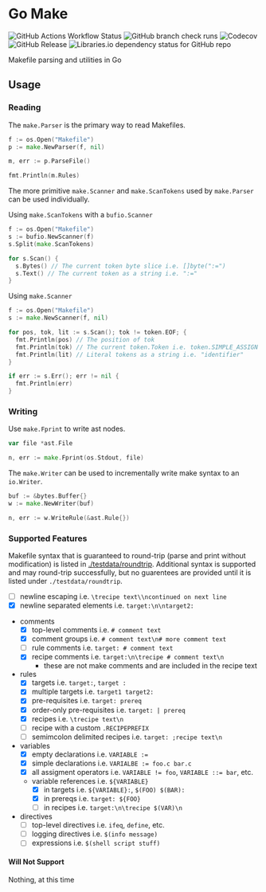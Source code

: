 # Go Make

![GitHub Actions Workflow Status](https://img.shields.io/github/actions/workflow/status/unmango/go-make/ci.yml)
![GitHub branch check runs](https://img.shields.io/github/check-runs/unmango/go-make/main)
![Codecov](https://img.shields.io/codecov/c/github/unmango/go-make)
![GitHub Release](https://img.shields.io/github/v/release/unmango/go-make)
![Libraries.io dependency status for GitHub repo](https://img.shields.io/librariesio/github/unmango/go-make)

Makefile parsing and utilities in Go

## Usage

### Reading

The `make.Parser` is the primary way to read Makefiles.

```go
f := os.Open("Makefile")
p := make.NewParser(f, nil)

m, err := p.ParseFile()

fmt.Println(m.Rules)
```

The more primitive `make.Scanner` and `make.ScanTokens` used by `make.Parser` can be used individually.

Using `make.ScanTokens` with a `bufio.Scanner`

```go
f := os.Open("Makefile")
s := bufio.NewScanner(f)
s.Split(make.ScanTokens)

for s.Scan() {
  s.Bytes() // The current token byte slice i.e. []byte(":=")
  s.Text() // The current token as a string i.e. ":="
}
```

Using `make.Scanner`

```go
f := os.Open("Makefile")
s := make.NewScanner(f, nil)

for pos, tok, lit := s.Scan(); tok != token.EOF; {
  fmt.Println(pos) // The position of tok
  fmt.Println(tok) // The current token.Token i.e. token.SIMPLE_ASSIGN
  fmt.Println(lit) // Literal tokens as a string i.e. "identifier"
}

if err := s.Err(); err != nil {
  fmt.Println(err)
}
```

### Writing

Use `make.Fprint` to write ast nodes.

```go
var file *ast.File

n, err := make.Fprint(os.Stdout, file)
```

The `make.Writer` can be used to incrementally write make syntax to an `io.Writer`.

```go
buf := &bytes.Buffer{}
w := make.NewWriter(buf)

n, err := w.WriteRule(&ast.Rule{})
```

### Supported Features

Makefile syntax that is guaranteed to round-trip (parse and print without modification) is listed in [./testdata/roundtrip](./testdata/roundtrip/).
Additional syntax is supported and may round-trip successfully, but no guarentees are provided until it is listed under `./testdata/roundtrip`.

- [ ] newline escaping i.e. `\trecipe text\\ncontinued on next line`
- [x] newline separated elements i.e. `target:\n\ntarget2:`
- comments
  - [x] top-level comments i.e. `# comment text`
  - [x] comment groups i.e. `# comment text\n# more comment text`
  - [ ] rule comments i.e. `target: # comment text`
  - [x] recipe comments i.e. `target:\n\trecipe # comment text\n`
    - these are not make comments and are included in the recipe text
- rules
  - [x] targets i.e. `target:`, `target :`
  - [x] multiple targets i.e. `target1 target2:`
  - [x] pre-requisites i.e. `target: prereq`
  - [x] order-only pre-requisites i.e. `target: | prereq`
  - [x] recipes i.e. `\trecipe text\n`
  - [ ] recipe with a custom `.RECIPEPREFIX`
  - [ ] semimcolon delimited recipes i.e. `target: ;recipe text\n`
- variables
  - [x] empty declarations i.e. `VARIABLE :=`
  - [x] simple declarations i.e. `VARIALBE := foo.c bar.c`
  - [x] all assigment operators i.e. `VARIABLE != foo`, `VARIABLE ::= bar`, etc.
  - variable references i.e. `${VARIABLE}`
    - [x] in targets i.e. `${VARIABLE}:`, `$(FOO) $(BAR):`
    - [x] in prereqs i.e. `target: ${FOO}`
    - [ ] in recipes i.e. `target:\n\trecipe $(VAR)\n`
- directives
  - [ ] top-level directives i.e. `ifeq`, `define`, etc.
  - [ ] logging directives i.e. `$(info message)`
  - [ ] expressions i.e. `$(shell script stuff)`

#### Will Not Support

Nothing, at this time
